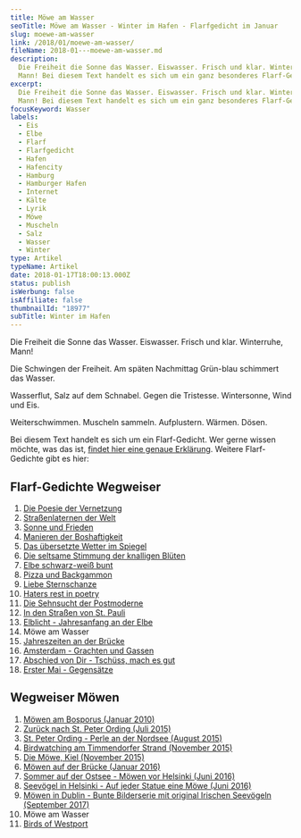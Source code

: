 ```yaml
---
title: Möwe am Wasser
seoTitle: Möwe am Wasser - Winter im Hafen - Flarfgedicht im Januar
slug: moewe-am-wasser
link: /2018/01/moewe-am-wasser/
fileName: 2018-01---moewe-am-wasser.md
description:
  Die Freiheit die Sonne das Wasser. Eiswasser. Frisch und klar. Winter-Ruhe,
  Mann! Bei diesem Text handelt es sich um ein ganz besonderes Flarf-Gedicht.
excerpt:
  Die Freiheit die Sonne das Wasser. Eiswasser. Frisch und klar. Winter-Ruhe,
  Mann! Bei diesem Text handelt es sich um ein ganz besonderes Flarf-Gedicht.
focusKeyword: Wasser
labels:
  - Eis
  - Elbe
  - Flarf
  - Flarfgedicht
  - Hafen
  - Hafencity
  - Hamburg
  - Hamburger Hafen
  - Internet
  - Kälte
  - Lyrik
  - Möwe
  - Muscheln
  - Salz
  - Wasser
  - Winter
type: Artikel
typeName: Artikel
date: 2018-01-17T18:00:13.000Z
status: publish
isWerbung: false
isAffiliate: false
thumbnailId: "18977"
subTitle: Winter im Hafen
---
```


Die Freiheit die Sonne das Wasser. Eiswasser. Frisch und klar. Winterruhe, Mann!

Die Schwingen der Freiheit. Am späten Nachmittag Grün-blau schimmert das Wasser.

Wasserflut, Salz auf dem Schnabel. Gegen die Tristesse. Wintersonne, Wind und
Eis.

Weiterschwimmen. Muscheln sammeln. Aufplustern. Wärmen. Dösen.

Bei diesem Text handelt es sich um ein Flarf-Gedicht. Wer gerne wissen möchte,
was das ist,
<a href="http://cardamonchai.com/2016/03/flarf-inspiration-aus-dem-internet-die-poesie-der-vernetzung/">findet
hier eine genaue Erklärung</a>. Weitere Flarf-Gedichte gibt es hier:

## Flarf-Gedichte Wegweiser

<ol>
    <li><a href="http://cardamonchai.com/2016/03/flarf-inspiration-aus-dem-internet-die-poesie-der-vernetzung/">Die Poesie der Vernetzung</a></li>
    <li><a href="/2016/03/strassenlaternen-der-welt-eine-romantische-bildergalerie/">Straßenlaternen der Welt</a></li>
    <li><a href="/2016/03/sonne-und-frieden/">Sonne und Frieden</a></li>
    <li><a href="http://cardamonchai.com/2016/04/manieren-der-boshaftigkeit/">Manieren der Boshaftigkeit</a></li>
    <li><a href="/2016/05/das-uebersetzte-wetter-im-spiegel/">Das übersetzte Wetter im Spiegel</a></li>
    <li><a href="http://cardamonchai.com/2016/10/die-seltsame-stimmung-der-knalligen-blueten/">Die seltsame Stimmung der knalligen Blüten</a></li>
    <li><a href="http://cardamonchai.com/2017/01/elbe-schwarz-weiss-bunt-bildergalerie-mit-flarfgedicht/">Elbe schwarz-weiß bunt</a></li>
    <li><a href="http://cardamonchai.com/2017/01/drei-koenige/">Pizza und Backgammon</a></li>
    <li><a href="http://cardamonchai.com/2017/01/liebe-sternschanze/">Liebe Sternschanze</a></li>
    <li><a href="http://cardamonchai.com/2017/02/haters-rest-in-poetry/">Haters rest in poetry</a></li>
    <li><a href="http://cardamonchai.com/2017/02/die-sehnsucht-der-postmoderne/">Die Sehnsucht der Postmoderne</a></li>
    <li><a href="http://cardamonchai.com/2017/02/dauerregen-stpauli/">In den Straßen von St. Pauli</a></li>
    <li><a href="http://cardamonchai.com/2018/01/elblicht-flarfgedicht-zum-jahresanfang/">Elblicht - Jahresanfang an der Elbe</a></li>
    <li>Möwe am Wasser</li>
    <li><a href="http://cardamonchai.com/2018/02/ein-fleet-im-verlauf-der-jahreszeiten/">Jahreszeiten an der Brücke</a></li>
    <li><a href="http://cardamonchai.com/2018/03/amsterdam/">Amsterdam - Grachten und Gassen</a></li>
    <li><a href="http://cardamonchai.com/2018/04/abschied-von-dir/">Abschied von Dir - Tschüss, mach es gut</a></li>
    <li><a href="http://cardamonchai.com/2018/05/erster-mai-gegensaetze/">Erster Mai - Gegensätze</a></li>
</ol>

## Wegweiser Möwen

<ol>
    <li><a href="/2010/01/moewen-am-bosporus/">Möwen am Bosporus (Januar 2010)</a></li>
    <li><a href="/2015/07/zurueck-nach-st-peter-ording/">Zurück nach St. Peter Ording (Juli 2015)</a></li>
    <li><a href="/2015/08/st-peter-ording/">St. Peter Ording - Perle an der Nordsee (August 2015)</a></li>
    <li><a href="/2015/11/birdwatching-am-timmendorfer-strand/">Birdwatching am Timmendorfer Strand (November 2015)</a></li>
    <li><a href="http://cardamonchai.com/2015/11/die-moewe/">Die Möwe, Kiel (November 2015)</a></li>
    <li><a href="http://cardamonchai.com/2016/01/moewen-auf-der-bruecke/">Möwen auf der Brücke (Januar 2016)</a></li>
    <li><a href="http://cardamonchai.com/2016/07/sommer-auf-der-ostsee-travemuende-helsinki/">Sommer auf der Ostsee - Möwen vor Helsinki (Juni 2016)</a></li>
    <li><a href="http://cardamonchai.com/2016/08/auf-jeder-statue-eine-moewe/">Seevögel in Helsinki - Auf jeder Statue eine Möwe (Juni 2016)</a></li>
    <li><a href="http://cardamonchai.com/2017/10/moewen-in-dublin/">Möwen in Dublin - Bunte Bilderserie mit original Irischen Seevögeln (September 2017)</a></li>
    <li>Möwe am Wasser</li>
    <li><a href="http://cardamonchai.com/2018/05/birds-of-westport/">Birds of Westport</a></li>
</ol>

